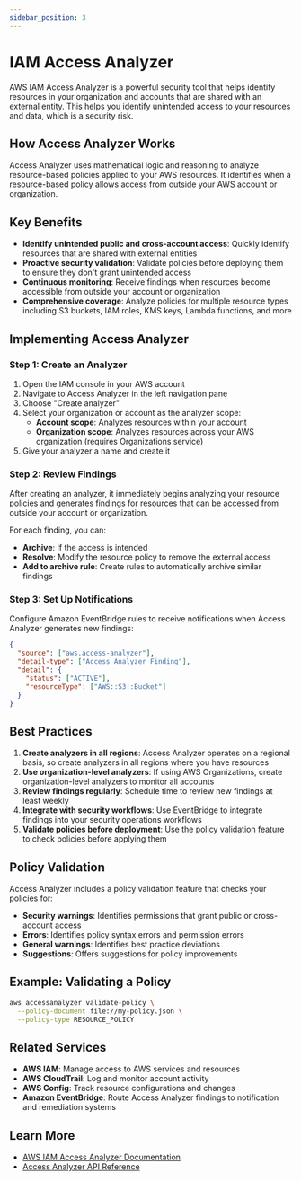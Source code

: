 ```yaml
---
sidebar_position: 3
---
```


# IAM Access Analyzer

AWS IAM Access Analyzer is a powerful security tool that helps identify resources in your organization and accounts that are shared with an external entity. This helps you identify unintended access to your resources and data, which is a security risk.

## How Access Analyzer Works

Access Analyzer uses mathematical logic and reasoning to analyze resource-based policies applied to your AWS resources. It identifies when a resource-based policy allows access from outside your AWS account or organization.

## Key Benefits

- **Identify unintended public and cross-account access**: Quickly identify resources that are shared with external entities
- **Proactive security validation**: Validate policies before deploying them to ensure they don't grant unintended access
- **Continuous monitoring**: Receive findings when resources become accessible from outside your account or organization
- **Comprehensive coverage**: Analyze policies for multiple resource types including S3 buckets, IAM roles, KMS keys, Lambda functions, and more

## Implementing Access Analyzer

### Step 1: Create an Analyzer

1. Open the IAM console in your AWS account
2. Navigate to Access Analyzer in the left navigation pane
3. Choose "Create analyzer"
4. Select your organization or account as the analyzer scope:
   - **Account scope**: Analyzes resources within your account
   - **Organization scope**: Analyzes resources across your AWS organization (requires Organizations service)
5. Give your analyzer a name and create it

### Step 2: Review Findings

After creating an analyzer, it immediately begins analyzing your resource policies and generates findings for resources that can be accessed from outside your account or organization.

For each finding, you can:
- **Archive**: If the access is intended
- **Resolve**: Modify the resource policy to remove the external access
- **Add to archive rule**: Create rules to automatically archive similar findings

### Step 3: Set Up Notifications

Configure Amazon EventBridge rules to receive notifications when Access Analyzer generates new findings:

```json
{
  "source": ["aws.access-analyzer"],
  "detail-type": ["Access Analyzer Finding"],
  "detail": {
    "status": ["ACTIVE"],
    "resourceType": ["AWS::S3::Bucket"]
  }
}
```

## Best Practices

1. **Create analyzers in all regions**: Access Analyzer operates on a regional basis, so create analyzers in all regions where you have resources
2. **Use organization-level analyzers**: If using AWS Organizations, create organization-level analyzers to monitor all accounts
3. **Review findings regularly**: Schedule time to review new findings at least weekly
4. **Integrate with security workflows**: Use EventBridge to integrate findings into your security operations workflows
5. **Validate policies before deployment**: Use the policy validation feature to check policies before applying them

## Policy Validation

Access Analyzer includes a policy validation feature that checks your policies for:

- **Security warnings**: Identifies permissions that grant public or cross-account access
- **Errors**: Identifies policy syntax errors and permission errors
- **General warnings**: Identifies best practice deviations
- **Suggestions**: Offers suggestions for policy improvements

## Example: Validating a Policy

```bash
aws accessanalyzer validate-policy \
  --policy-document file://my-policy.json \
  --policy-type RESOURCE_POLICY
```

## Related Services

- **AWS IAM**: Manage access to AWS services and resources
- **AWS CloudTrail**: Log and monitor account activity
- **AWS Config**: Track resource configurations and changes
- **Amazon EventBridge**: Route Access Analyzer findings to notification and remediation systems

## Learn More

- [AWS IAM Access Analyzer Documentation](https://docs.aws.amazon.com/IAM/latest/UserGuide/what-is-access-analyzer.html)
- [Access Analyzer API Reference](https://docs.aws.amazon.com/access-analyzer/latest/APIReference/Welcome.html)
